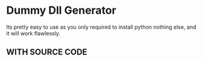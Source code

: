 # Dummy Dll Generator

Its pretty easy to use as you only required to install python nothing else, and it will work flawlessly.
## WITH SOURCE CODE
